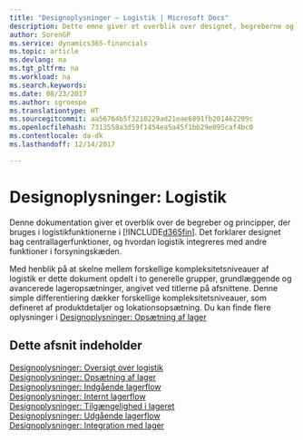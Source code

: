 ```yaml
---
title: "Designoplysninger – Logistik | Microsoft Docs"
description: Dette emne giver et overblik over designet, begreberne og principperne bag logistikfunktionerne i Dynamics 365.
author: SorenGP
ms.service: dynamics365-financials
ms.topic: article
ms.devlang: na
ms.tgt_pltfrm: na
ms.workload: na
ms.search.keywords: 
ms.date: 08/23/2017
ms.author: sgroespe
ms.translationtype: HT
ms.sourcegitcommit: aa56764b5f3210229ad21eae6891fb201462209c
ms.openlocfilehash: 7313558a3d59f1454ea5a45f1bb29e095caf4bc0
ms.contentlocale: da-dk
ms.lasthandoff: 12/14/2017

---
```

# <a name="design-details-warehouse-management"></a>Designoplysninger: Logistik
Denne dokumentation giver et overblik over de begreber og principper, der bruges i logistikfunktionerne i [!INCLUDE[d365fin](includes/d365fin_md.md)]. Det forklarer designet bag centrallagerfunktioner, og hvordan logistik integreres med andre funktioner i forsyningskæden.  

Med henblik på at skelne mellem forskellige kompleksitetsniveauer af logistik er dette dokument opdelt i to generelle grupper, grundlæggende og avancerede lageropsætninger, angivet ved titlerne på afsnittene. Denne simple differentiering dækker forskellige kompleksitetsniveauer, som defineret af produktdetaljer og lokationsopsætning. Du kan finde flere oplysninger i [Designoplysninger: Opsætning af lager](design-details-warehouse-setup.md)  

## <a name="in-this-section"></a>Dette afsnit indeholder  
[Designoplysninger: Oversigt over logistik](design-details-warehouse-overview.md)  
[Designoplysninger: Opsætning af lager](design-details-warehouse-setup.md)  
[Designoplysninger: Indgående lagerflow](design-details-inbound-warehouse-flow.md)  
[Designoplysninger: Internt lagerflow](design-details-internal-warehouse-flows.md)  
[Designoplysninger: Tilgængelighed i lageret](design-details-availability-in-the-warehouse.md)  
[Designoplysninger: Udgående lagerflow](design-details-outbound-warehouse-flow.md)  
[Designoplysninger: Integration med lager](design-details-integration-with-inventory.md)

